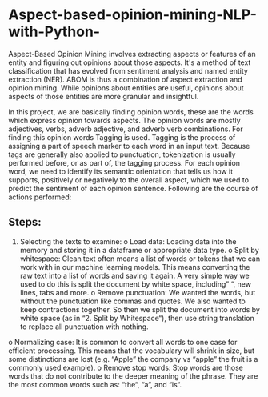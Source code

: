 # Aspect-based-opinion-mining-NLP-with-Python-
Aspect-Based Opinion Mining involves extracting aspects or features of an entity and figuring out opinions about those aspects. It's a method of text classification that has evolved from sentiment analysis and named entity extraction (NER). ABOM is thus a combination of aspect extraction and opinion mining. While opinions about entities are useful, opinions about aspects of those entities are more granular and insightful.

In this project, we are basically finding opinion words, these are the words which express opinion towards aspects. The opinion words are mostly adjectives, verbs, adverb adjective, and adverb verb combinations. For finding this opinion words Tagging is used.  Tagging is the process of assigning a part of speech marker to each word in an input text. Because tags are generally also applied to punctuation, tokenization is usually performed before, or as part of, the tagging process. For each opinion word, we need to identify its semantic orientation that tells us how it supports, positively or negatively to the overall aspect, which we used to predict the sentiment of each opinion sentence. Following are the course of actions performed:

## Steps:
1)	Selecting the texts to examine:
o	Load data: 
Loading data into the memory and storing it in a dataframe or appropriate data type.
o	Split by whitespace:
Clean text often means a list of words or tokens that we can work with in our machine learning models. This means converting the raw text into a list of words and saving it again. A very simple way we used to do this is split the document by white space, including” “, new lines, tabs and more.
o	Remove punctuation:
We wanted the words, but without the punctuation like commas and quotes. We also wanted to keep contractions together.
So then we split the document into words by white space (as in “2. Split by Whitespace“), then use string translation to replace all punctuation with nothing. 

o	Normalizing case:
It is common to convert all words to one case for efficient processing.
This means that the vocabulary will shrink in size, but some distinctions are lost (e.g. “Apple” the company vs “apple” the fruit is a commonly used example).
o	Remove stop words: 
Stop words are those words that do not contribute to the deeper meaning of the phrase. They are the most common words such as: “the“, “a“, and “is“.

